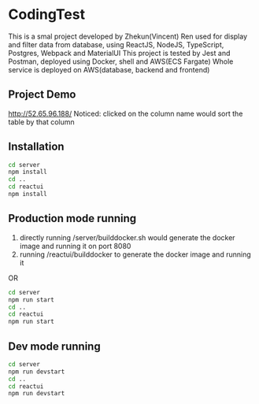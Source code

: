 # CodingTest
This is a smal project developed by Zhekun(Vincent) Ren used for display and filter data from database, using ReactJS, NodeJS, TypeScript, Postgres, Webpack and MaterialUI
This project is tested by Jest and Postman, deployed using Docker, shell and AWS(ECS Fargate)
Whole service is deployed on AWS(database, backend and frontend)

## Project Demo
http://52.65.96.188/
Noticed: clicked on the column name would sort the table by that column

## Installation

```bash
cd server
npm install
cd ..
cd reactui
npm install
```

## Production mode running

1. directly running /server/builddocker.sh would generate the docker image and running it on port 8080
2. running /reactui/builddocker to generate the docker image and running it

OR

```bash
cd server
npm run start
cd ..
cd reactui
npm run start
```

## Dev mode running

```bash
cd server
npm run devstart
cd ..
cd reactui
npm run devstart
```
